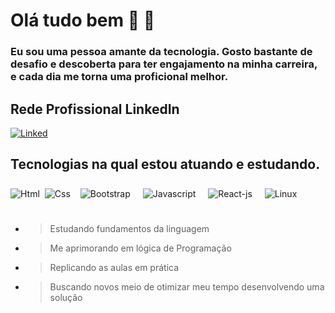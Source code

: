 

# Olá tudo bem 🙂 👋

### Eu sou uma pessoa amante da tecnologia. Gosto bastante de desafio e descoberta para ter engajamento na minha carreira, e cada dia me torna uma proficional melhor.

## Rede Profissional LinkedIn 

[![Linked](https://icongr.am/devicon/linkedin-original.svg?size=43&color=b000f0)](https://linkedin.com/in/EduardoSantos2020)

<!--[Anurag's GitHub stats](https://github-readme-stats.vercel.app/api?username=EduardoSantos-2020&show_icons=true&theme=dark)!-->

## Tecnologias na qual estou atuando e estudando.
<div style='display:inline-block '>
    <img align='center' alt=Html src="https://icongr.am/devicon/html5-original-wordmark.svg?size=50&color=currentColor"/>
    <img align='center' vspace="4" hspace="4" alt=Css src="https://icongr.am/devicon/css3-original-wordmark.svg?size=50&color=currentColor"/>
    <img align='center' vspace="8" hspace="8" alt=Bootstrap src="https://icongr.am/devicon/bootstrap-plain-wordmark.svg?size=50&color=b000f0"/>
    <img align='center' vspace="8" hspace="8" alt=Javascript src="https://icongr.am/devicon/javascript-original.svg?size=50&color=currentColor"/>
    <img align='center' vspace="8" hspace="8" alt=React-js src="https://icongr.am/devicon/react-original-wordmark.svg?size=50&color=currentColor"/>
   <!-- <img align='center' vspace="8" hspace="8" alt=Python src="https://icongr.am/devicon/python-original.svg?size=50&color=currentColor"/>
    <img align='center' vspace="8" hspace="8" alt=Mysgl src="https://icongr.am/devicon/mysql-original-wordmark.svg?size=50&color=currentColor"/> --!>
    <img align='center' vspace="8" hspace="8" alt=Linux src="https://icongr.am/devicon/linux-original.svg?size=50&color=currentColor"/>
</div>
<br></br>

* > Estudando fundamentos da linguagem
* > Me aprimorando em lógica de Programação
* > Replicando as aulas em prática
* > Buscando novos meio de otimizar meu tempo desenvolvendo uma solução 